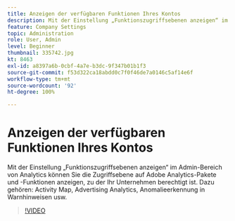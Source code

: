```yaml
---
title: Anzeigen der verfügbaren Funktionen Ihres Kontos
description: Mit der Einstellung „Funktionszugriffsebenen anzeigen“ im Admin-Bereich von Analytics können Sie die Zugriffsebene auf Adobe Analytics-Pakete und -Funktionen anzeigen, zu der Ihr Unternehmen berechtigt ist. Dazu gehören Activity Map, Advertising Analytics, Anomalieerkennung in Warnhinweisen usw.
feature: Company Settings
topic: Administration
role: User, Admin
level: Beginner
thumbnail: 335742.jpg
kt: 8463
exl-id: a8397a6b-0cbf-4a7e-b3dc-9f347b01b1f3
source-git-commit: f53d322ca18abdd0c7f0f46de7a0146c5af14e6f
workflow-type: tm+mt
source-wordcount: '92'
ht-degree: 100%

---
```


# Anzeigen der verfügbaren Funktionen Ihres Kontos

Mit der Einstellung „Funktionszugriffsebenen anzeigen“ im Admin-Bereich von Analytics können Sie die Zugriffsebene auf Adobe Analytics-Pakete und -Funktionen anzeigen, zu der Ihr Unternehmen berechtigt ist. Dazu gehören: Activity Map, Advertising Analytics, Anomalieerkennung in Warnhinweisen usw.


>[!VIDEO](https://video.tv.adobe.com/v/335742/?quality=12&learn=on)
